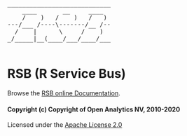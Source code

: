 <pre>
____________________________
    ____       __     ____  
    /    )   /    )   /   ) 
---/___ /----\-------/__ /--
  /    |      \     /    )  
_/_____|__(____/___/____/___
                            
</pre>

# RSB (R Service Bus)

Browse the [RSB online Documentation](https://rservicebus.io).

#### Copyright (c) Copyright of Open Analytics NV, 2010-2020

Licensed under the [Apache License 2.0](https://opensource.org/licenses/Apache-2.0)
